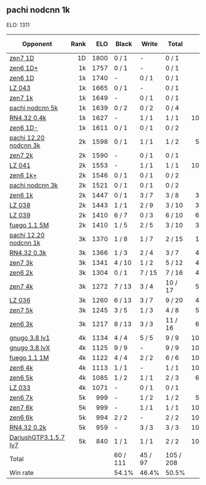 ## pachi nodcnn 1k ##

ELO: 1311

Opponent | Rank | ELO | Black | Write | Total | Win rate
---------|-----:|----:|-------|-------|-------|-------:
[zen7 1D](zen7%201D.md) | 1D | 1800 | 0 / 1 | - | 0 / 1 | 0.0%
[zen6 1D+](zen6%201D+.md) | 1k | 1757 | 0 / 1 | - | 0 / 1 | 0.0%
[zen6 1D](zen6%201D.md) | 1k | 1740 | - | 0 / 1 | 0 / 1 | 0.0%
[LZ 043](LZ%20043.md) | 1k | 1665 | 0 / 1 | - | 0 / 1 | 0.0%
[zen7 1k](zen7%201k.md) | 1k | 1649 | - | 0 / 1 | 0 / 1 | 0.0%
[pachi nodcnn 5k](pachi%20nodcnn%205k.md) | 1k | 1639 | 0 / 2 | 0 / 2 | 0 / 4 | 0.0%
[RN4.32 0.4k](RN4.32%200.4k.md) | 1k | 1627 | - | 1 / 1 | 1 / 1 | 100.0%
[zen6 1D-](zen6%201D-.md) | 1k | 1611 | 0 / 1 | 0 / 1 | 0 / 2 | 0.0%
[pachi 12.20 nodcnn 3k](pachi%2012.20%20nodcnn%203k.md) | 2k | 1598 | 0 / 1 | 1 / 1 | 1 / 2 | 50.0%
[zen7 2k](zen7%202k.md) | 2k | 1590 | - | 0 / 1 | 0 / 1 | 0.0%
[LZ 041](LZ%20041.md) | 2k | 1553 | - | 1 / 1 | 1 / 1 | 100.0%
[zen6 1k+](zen6%201k+.md) | 2k | 1546 | 0 / 1 | 0 / 1 | 0 / 2 | 0.0%
[pachi nodcnn 3k](pachi%20nodcnn%203k.md) | 2k | 1521 | 0 / 1 | 0 / 1 | 0 / 2 | 0.0%
[zen6 1k](zen6%201k.md) | 2k | 1447 | 0 / 1 | 3 / 7 | 3 / 8 | 37.5%
[LZ 038](LZ%20038.md) | 2k | 1443 | 1 / 1 | 2 / 9 | 3 / 10 | 30.0%
[LZ 039](LZ%20039.md) | 2k | 1410 | 6 / 7 | 0 / 3 | 6 / 10 | 60.0%
[fuego 1.1 5M](fuego%201.1%205M.md) | 2k | 1410 | 1 / 5 | 2 / 5 | 3 / 10 | 30.0%
[pachi 12.20 nodcnn 1k](pachi%2012.20%20nodcnn%201k.md) | 3k | 1370 | 1 / 8 | 1 / 7 | 2 / 15 | 13.3%
[RN4.32 0.3k](RN4.32%200.3k.md) | 3k | 1366 | 1 / 3 | 2 / 4 | 3 / 7 | 42.9%
[zen7 3k](zen7%203k.md) | 3k | 1341 | 4 / 10 | 1 / 2 | 5 / 12 | 41.7%
[zen6 2k](zen6%202k.md) | 3k | 1304 | 0 / 1 | 7 / 15 | 7 / 16 | 43.8%
[zen7 4k](zen7%204k.md) | 3k | 1272 | 7 / 13 | 3 / 4 | 10 / 17 | 58.8%
[LZ 036](LZ%20036.md) | 3k | 1260 | 6 / 13 | 3 / 7 | 9 / 20 | 45.0%
[zen7 5k](zen7%205k.md) | 3k | 1245 | 3 / 5 | 1 / 3 | 4 / 8 | 50.0%
[zen6 3k](zen6%203k.md) | 3k | 1217 | 8 / 13 | 3 / 3 | 11 / 16 | 68.8%
[gnugo 3.8 lv1](gnugo%203.8%20lv1.md) | 4k | 1134 | 4 / 4 | 5 / 5 | 9 / 9 | 100.0%
[gnugo 3.8 lvX](gnugo%203.8%20lvX.md) | 4k | 1125 | 9 / 9 | - | 9 / 9 | 100.0%
[fuego 1.1 1M](fuego%201.1%201M.md) | 4k | 1122 | 4 / 4 | 2 / 2 | 6 / 6 | 100.0%
[zen6 4k](zen6%204k.md) | 4k | 1113 | 1 / 1 | - | 1 / 1 | 100.0%
[zen6 5k](zen6%205k.md) | 4k | 1085 | 1 / 2 | 1 / 1 | 2 / 3 | 66.7%
[LZ 033](LZ%20033.md) | 4k | 1071 | - | 0 / 1 | 0 / 1 | 0.0%
[zen6 7k](zen6%207k.md) | 5k | 999 | - | 1 / 2 | 1 / 2 | 50.0%
[zen7 6k](zen7%206k.md) | 5k | 999 | - | 1 / 1 | 1 / 1 | 100.0%
[zen6 6k](zen6%206k.md) | 5k | 994 | 2 / 2 | - | 2 / 2 | 100.0%
[RN4.32 0.2k](RN4.32%200.2k.md) | 5k | 959 | - | 3 / 3 | 3 / 3 | 100.0%
[DariushGTP3.1.5.7 lv7](DariushGTP3.1.5.7%20lv7.md) | 5k | 840 | 1 / 1 | 1 / 1 | 2 / 2 | 100.0%
Total | | | 60 / 111 | 45 / 97 | 105 / 208 | 
Win rate| | | 54.1% | 46.4% | 50.5% | 
